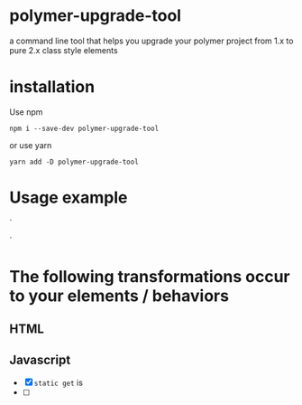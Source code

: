 # polymer-upgrade-tool
a command line tool that helps you upgrade your polymer project from 1.x to pure 2.x class style elements

# installation

Use npm

```
npm i --save-dev polymer-upgrade-tool
```

or use yarn

```
yarn add -D polymer-upgrade-tool
```

# Usage example

`

`

# The following transformations occur to your elements / behaviors

## HTML

## Javascript

- [x] `static get` is
- [ ] 